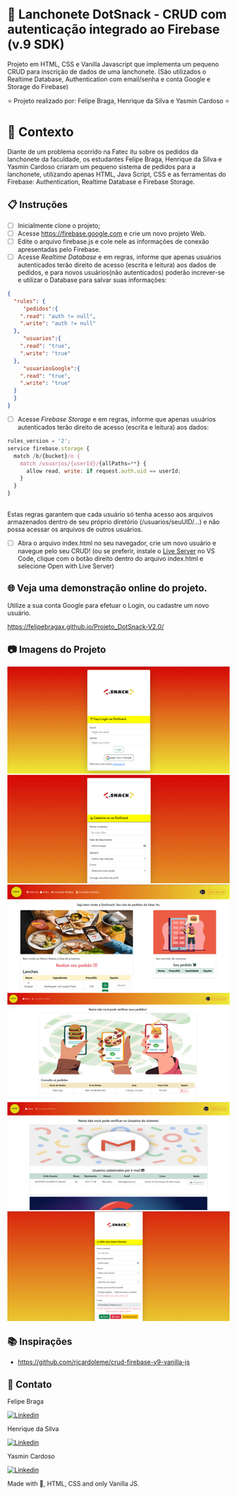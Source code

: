 # 🌮 Lanchonete DotSnack - CRUD com autenticação integrado ao Firebase (v.9 SDK) 

Projeto em HTML, CSS e Vanilla Javascript que implementa um pequeno CRUD para inscrição de dados de uma lanchonete. (São utilizados o Realtime Database, Authentication com email/senha e conta Google e Storage do Firebase)

<p align="center"> ⭐ Projeto realizado por: Felipe Braga, Henrique da Silva e Yasmin Cardoso ⭐</p>


# 🧠 Contexto

Diante de um problema ocorrido na Fatec itu sobre os pedidos da lanchonete da faculdade, os estudantes Felipe Braga, Henrique da Silva e Yasmin Cardoso criaram um pequeno sistema de pedidos para a lanchonete, utilizando apenas HTML, Java  Script, CSS e as ferramentas do Firebase: Authentication, Realtime Database e Firebase Storage.

## 📋 Instruções

- [ ] Inicialmente clone o projeto; 
- [ ] Acesse https://firebase.google.com e crie um novo projeto Web.
- [ ] Edite o arquivo firebase.js e cole nele as informações de conexão apresentadas pelo Firebase.
- [ ] Acesse _Realtime Database_ e em regras, informe que apenas usuários autenticados terão direito de acesso (escrita e leitura) aos dados de pedidos, e para novos usuários(não autenticados) poderão increver-se e utilizar o Database para salvar suas informações:
```json
{
  "rules": {
     "pedidos":{
    ".read": "auth != null",
    ".write": "auth != null"
  },
     "usuarios":{
    ".read": "true",
    ".write": "true"
  },
     "usuariosGoogle":{
    ".read": "true",
    ".write": "true"
  }
  }
}
```
- [ ] Acesse _Firebase Storage_ e em regras, informe que apenas usuários autenticados terão direito de acesso (escrita e leitura) aos dados:
```javascript
rules_version = '2';
service firebase.storage {
  match /b/{bucket}/o {
    match /usuarios/{userId}/{allPaths=**} {
      allow read, write: if request.auth.uid == userId;
    }
  }
}
    
```
Estas regras garantem que cada usuário só tenha acesso aos arquivos armazenados dentro de seu próprio diretório (/usuarios/seuUID/...) e não possa acessar os arquivos de outros usuários.


- [ ] Abra o arquivo index.html no seu navegador, crie um novo usuário e navegue pelo seu CRUD! (ou se preferir, instale o [Live Server](https://marketplace.visualstudio.com/items?itemName=ritwickdey.LiveServer) no VS Code, clique com o botão direito dentro do arquivo index.html e selecione Open with Live Server)

## 🌐 Veja uma demonstração online do projeto. 

Utilize a sua conta Google para efetuar o Login, ou cadastre um novo usuário.

https://felipebragax.github.io/Projeto_DotSnack-V2.0/

## 📷 Imagens do Projeto
![Login](telaLogin.png "Login com Usuário e Senha ou Login via Google")
![Novo Usuário](telaCadastro.png "UI do Cadastro de um novo usuário (integrado ao Firebase v.9)")
![Menu Inicial](telaMenu.png "UI do Menu Inicial para incluir pedidos")
![Tela de Pedidos](telaPedidos.png "UI de consultas de pedidos realizados")
![Tela de usuários](telaUsuarios.png "UI de usuários cadastrados")
![Edição de cadastro](telaEdicao.png "UI de edição de cadastro")

## 📚 Inspirações
- https://github.com/ricardoleme/crud-firebase-v9-vanilla-js

## 💬 Contato

Felipe Braga <br>

<a href="mailto:felipe.braga13@fatec.sp.gov.br" target="_blank">
  <img alt="Linkedin" src="https://img.shields.io/badge/Microsoft_Outlook-0078D4?style=for-the-badge&logo=microsoft-outlook&logoColor=white">
</a><br>

Henrique da Silva <br>

<a href="mailto:henrique.souza32@fatec.sp.gov.br" target="_blank">
  <img alt="Linkedin" src="https://img.shields.io/badge/Microsoft_Outlook-0078D4?style=for-the-badge&logo=microsoft-outlook&logoColor=white">
</a><br>

Yasmin Cardoso <br>

<a href="mailto:yasmin.pereira6@fatec.sp.gov.br" target="_blank">
  <img alt="Linkedin" src="https://img.shields.io/badge/Microsoft_Outlook-0078D4?style=for-the-badge&logo=microsoft-outlook&logoColor=white">
</a><br>


Made with 💜, HTML, CSS and only Vanilla JS. 
